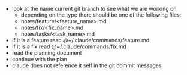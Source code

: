 - look at the name current git branch to see what we are working on
  - depending on the type there should be one of the following files:
  - notes/feature/<feature_name>.md
  - notes/fix/<fix_name>.md
  - notes/tasks/<task_name>.md
- if it is a feature read @~/.claude/commands/feature.md
- if it is a fix read @~/.claude/commands/fix.md
- read the planning document
- continue with the plan
- claude does not reference it self in the git commit messages
